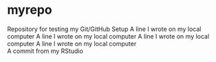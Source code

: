 # myrepo
Repository for testing my Git/GitHub Setup
A line I wrote on my local computer
A line I wrote on my local computer
A line I wrote on my local computer
A line I wrote on my local computer  
A commit from my RStudio

